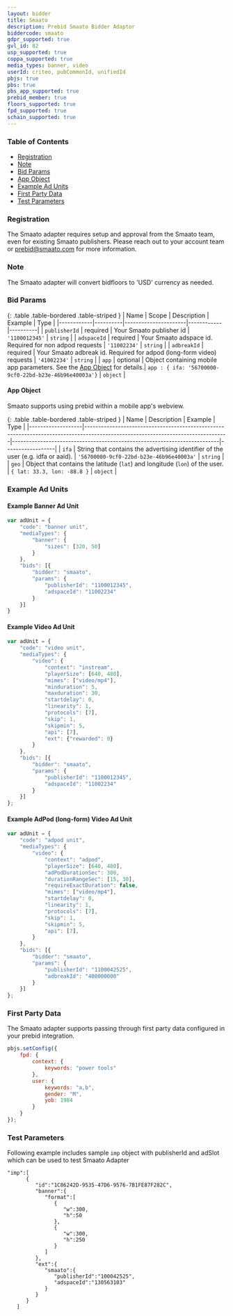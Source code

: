 ```yaml
---
layout: bidder
title: Smaato
description: Prebid Smaato Bidder Adaptor
biddercode: smaato
gdpr_supported: true
gvl_id: 82
usp_supported: true
coppa_supported: true
media_types: banner, video
userId: criteo, pubCommonId, unifiedId
pbjs: true
pbs: true
pbs_app_supported: true
prebid_member: true
floors_supported: true
fpd_supported: true
schain_supported: true
---
```


### Table of Contents

- [Registration](#smaato-registration)
- [Note](#smaato-note)
- [Bid Params](#smaato-bid-params)
- [App Object](#smaato-app-object)
- [Example Ad Units](#smaato-example-ad-units)
- [First Party Data](#smaato-first-party)
- [Test Parameters](#smaato-test-parameters)

<a name="smaato-registration" />

### Registration

The Smaato adapter requires setup and approval from the Smaato team, even for existing Smaato publishers. Please reach out to your account team or prebid@smaato.com for more information.

<a name="smaato-note" />

### Note

The Smaato adapter will convert bidfloors to 'USD' currency as needed.

<a name="smaato-bid-params" />

### Bid Params

{: .table .table-bordered .table-striped }
| Name       | Scope    | Description          | Example    | Type     |
|------------|----------|----------------------|------------|----------|
| `publisherId` | required | Your Smaato publisher id  | `'1100012345'` | `string` |
| `adspaceId` | required | Your Smaato adspace id. Required for non adpod requests | `'11002234'`   | `string` |
| `adbreakId` | required | Your Smaato adbreak id. Required for adpod (long-form video) requests | `'41002234'`   | `string` |
| `app` | optional | Object containing mobile app parameters.  See the [App Object](#smaato-app-object) for details.| `app : { ifa: '56700000-9cf0-22bd-b23e-46b96e40003a'}` | `object` |

<a name="smaato-app-object" />

#### App Object

Smaato supports using prebid within a mobile app's webview.

{: .table .table-bordered .table-striped }
| Name              | Description                                                                                                                     | Example                                                                  | Type             |
|-------------------|---------------------------------------------------------------------------------------------------------------------------------|--------------------------------------------------------------------------|------------------|
| `ifa`             | String that contains the advertising identifier of the user (e.g. idfa or aaid).                                                | `'56700000-9cf0-22bd-b23e-46b96e40003a'`                                 | `string`         |
| `geo`             | Object that contains the latitude (`lat`) and longitude (`lon`) of the user.                                                    | `{ lat: 33.3, lon: -88.8 }`                                              | `object`         |

<a name="smaato-example-ad-units" />

### Example Ad Units

#### Example Banner Ad Unit

```javascript
var adUnit = {
    "code": "banner unit",
    "mediaTypes": {
        "banner": {
            "sizes": [320, 50]
        }
    },
    "bids": [{
        "bidder": "smaato",
        "params": {
            "publisherId": "1100012345",
            "adspaceId": "11002234"
        }
    }]
}
```

#### Example Video Ad Unit

```javascript
var adUnit = {
    "code": "video unit",
    "mediaTypes": {
        "video": {
            "context": "instream",
            "playerSize": [640, 480],
            "mimes": ["video/mp4"],
            "minduration": 5,
            "maxduration": 30,
            "startdelay": 0,
            "linearity": 1,
            "protocols": [7],
            "skip": 1,
            "skipmin": 5,
            "api": [7],
            "ext": {"rewarded": 0}
        }
    },
    "bids": [{
        "bidder": "smaato",
        "params": {
            "publisherId": "1100012345",
            "adspaceId": "11002234"
        }
    }]
};
```
#### Example AdPod (long-form) Video Ad Unit

```javascript
var adUnit = {
    "code": "adpod unit",
    "mediaTypes": {
        "video": {
            "context": "adpod",
            "playerSize": [640, 480],
            "adPodDurationSec": 300,
            "durationRangeSec": [15, 30],
            "requireExactDuration": false,
            "mimes": ["video/mp4"],
            "startdelay": 0,
            "linearity": 1,
            "protocols": [7],
            "skip": 1,
            "skipmin": 5,
            "api": [7],
        }
    },
    "bids": [{
        "bidder": "smaato",
        "params": {
            "publisherId": "1100042525",
            "adbreakId": "400000000"
        }
    }]
};
```

<a name="smaato-first-party" />

### First Party Data

The Smaato adapter supports passing through first party data configured in your prebid integration.

```javascript
pbjs.setConfig({
    fpd: {
        context: {
            keywords: "power tools"
        },
        user: {
            keywords: "a,b",
            gender: "M",
            yob: 1984
        }
    }
});
```

<a name="smaato-test-parameters" />

### Test Parameters

Following example includes sample `imp` object with publisherId and adSlot which can be used to test Smaato Adapter

```
"imp":[
      {
         "id":"1C86242D-9535-47D6-9576-7B1FE87F282C",
         "banner":{
            "format":[
               {
                  "w":300,
                  "h":50
               },
               {
                  "w":300,
                  "h":250
               }
            ]
         },
         "ext":{
            "smaato":{
               "publisherId":"100042525",
               "adspaceId":"130563103"
            }
         }
      }
   ]
```
